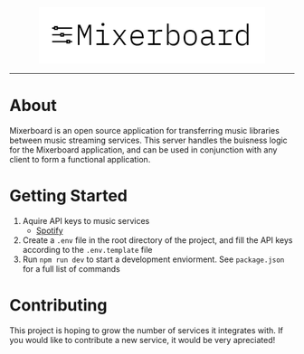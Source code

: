 <p align="center">
  <img src="https://raw.githubusercontent.com/mixerboard/brand/master/logos/logo-1x.png" alt="Mixerboard" />
</p>

-------------------
# About
Mixerboard is an open source application for transferring music libraries between music streaming services. This server handles the buisness logic for the Mixerboard application, and can be used in conjunction with any client to form a functional application.

# Getting Started
1) Aquire API keys to music services
    - [Spotify](https://developer.spotify.com/documentation/web-api/)
2) Create a `.env` file in the root directory of the project, and fill the API keys according to the `.env.template` file
3) Run `npm run dev` to start a development enviorment. See `package.json` for a full list of commands

# Contributing
This project is hoping to grow the number of services it integrates with. If you would like to contribute a new service, it would be very apreciated!
